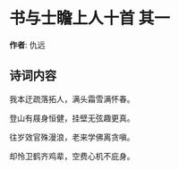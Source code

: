 # 书与士瞻上人十首  其一

**作者**: 仇远

## 诗词内容

我本迂疏落拓人，满头霜雪满怀春。

登山有屐身恒健，挂壁无弦趣更真。

往岁效官殊漫浪，老来学佛离贪嗔。

却怜卫鹤齐鸡辈，空费心机不庇身。

